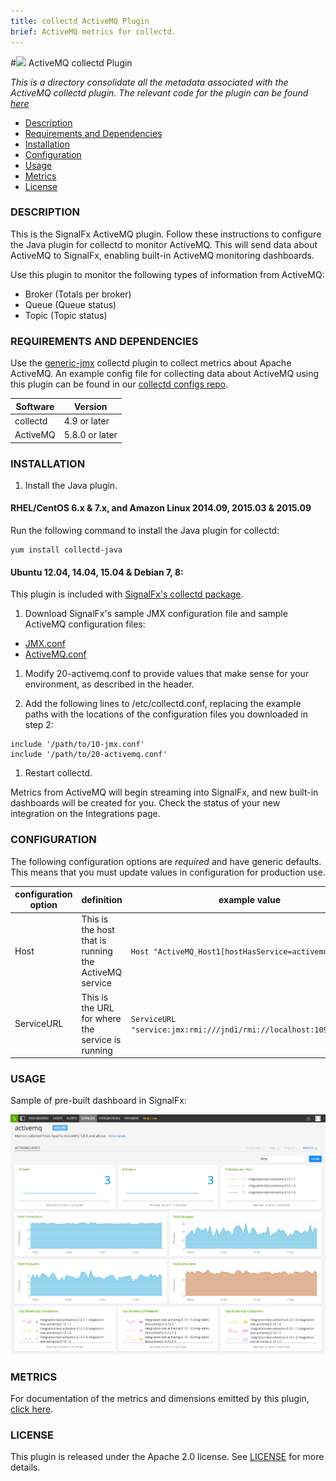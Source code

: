 ```yaml
---
title: collectd ActiveMQ Plugin
brief: ActiveMQ metrics for collectd.
---
```


#![](https://github.com/signalfx/integrations/blob/master/collectd-activemq/img/integrations_activemq.png) ActiveMQ collectd Plugin   

_This is a directory consolidate all the metadata associated with the ActiveMQ collectd plugin. The relevant code for the plugin can be found [here](https://github.com/signalfx/activemq-integration)_

- [Description](#description)
- [Requirements and Dependencies](#requirements-and-dependencies)
- [Installation](#installation)
- [Configuration](#configuration)
- [Usage](#usage)
- [Metrics](#metrics)
- [License](#license)

### DESCRIPTION

This is the SignalFx ActiveMQ plugin. Follow these instructions to configure the Java plugin for collectd to monitor ActiveMQ. This will send data about ActiveMQ to SignalFx, enabling built-in ActiveMQ monitoring dashboards.

Use this plugin to monitor the following types of information from ActiveMQ:

* Broker (Totals per broker)
* Queue (Queue status)
* Topic (Topic status)


### REQUIREMENTS AND DEPENDENCIES

Use the [generic-jmx](https://collectd.org/wiki/index.php/Plugin:GenericJMX) collectd plugin to collect metrics about Apache ActiveMQ. An example config file for collecting data about ActiveMQ using this plugin can be found in our [collectd configs repo](https://github.com/signalfx/signalfx-collectd-configs/blob/master/managed_config/20-activemq.conf).

| Software  | Version        |
|-----------|----------------|
| collectd  |  4.9 or later  |
| ActiveMQ  | 5.8.0 or later |


### INSTALLATION

1. Install the Java plugin.

 #### RHEL/CentOS 6.x & 7.x, and Amazon Linux 2014.09, 2015.03 & 2015.09

 Run the following command to install the Java plugin for collectd:

 ```
 yum install collectd-java
 ```

 #### Ubuntu 12.04, 14.04, 15.04 & Debian 7, 8:

 This plugin is included with [SignalFx's collectd package](https://github.com/signalfx/integrations/tree/master/collectd).

1. Download SignalFx's sample JMX configuration file and sample ActiveMQ configuration files:

 - [JMX.conf](https://github.com/signalfx/integrations/blob/master/collectd-java/10-jmx.conf)
 - [ActiveMQ.conf](https://github.com/signalfx/integrations/blob/master/collectd-activemq/20-activemq.conf)

1. Modify 20-activemq.conf to provide values that make sense for your environment, as described in the header.

1. Add the following lines to /etc/collectd.conf, replacing the example paths with the locations of the configuration files you downloaded in step 2:

 ```
 include '/path/to/10-jmx.conf'
 include '/path/to/20-activemq.conf'
 ```

1. Restart collectd.

Metrics from ActiveMQ will begin streaming into SignalFx, and new built-in dashboards will be created for you. Check the status of your new integration on the Integrations page.

### CONFIGURATION

The following configuration options are *required* and have generic defaults. This means that you must update values in configuration for production use.

| configuration option | definition | example value |
| ---------------------|------------|---------------|
| Host | This is the host that is running the ActiveMQ service | `Host "ActiveMQ_Host1[hostHasService=activemq]"` |
| ServiceURL | This is the URL for where the service is running | `ServiceURL "service:jmx:rmi:///jndi/rmi://localhost:1099/jmxrmi"` |

### USAGE

Sample of pre-built dashboard in SignalFx:

![](././img/dashboard_activemq.png)

### METRICS

For documentation of the metrics and dimensions emitted by this plugin, [click here](././docs).

### LICENSE

This plugin is released under the Apache 2.0 license. See [LICENSE](https://github.com/signalfx/activemq-integration/blob/master/LICENSE) for more details.
